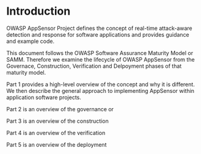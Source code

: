# Introduction

OWASP AppSensor Project defines the concept of real-time attack-aware detection and response for software applications and provides guidance and example code.  

This document follows the OWASP Software Assurance Maturity Model or SAMM. Therefore we examine the lifecycle of OWASP AppSensor from the Governace, Construction, Verification and Delpoyment phases of that maturity model. 

Part 1 provides a high-level overview of the concept and why it is different. We then describe the general approach to implementing AppSensor within application software projects.

Part 2 is an overview of the governance or 

Part 3 is an overview of the construction
 
Part 4 is an overview of the verification

Part 5 is an overview of the deployment



